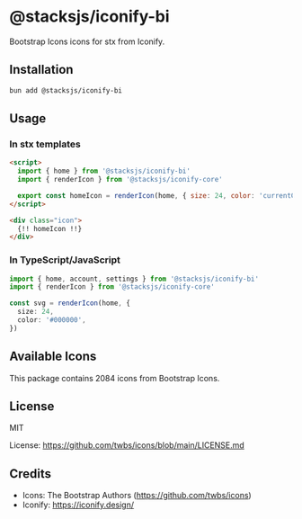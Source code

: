# @stacksjs/iconify-bi

Bootstrap Icons icons for stx from Iconify.

## Installation

```bash
bun add @stacksjs/iconify-bi
```

## Usage

### In stx templates

```html
<script>
  import { home } from '@stacksjs/iconify-bi'
  import { renderIcon } from '@stacksjs/iconify-core'

  export const homeIcon = renderIcon(home, { size: 24, color: 'currentColor' })
</script>

<div class="icon">
  {!! homeIcon !!}
</div>
```

### In TypeScript/JavaScript

```typescript
import { home, account, settings } from '@stacksjs/iconify-bi'
import { renderIcon } from '@stacksjs/iconify-core'

const svg = renderIcon(home, {
  size: 24,
  color: '#000000',
})
```

## Available Icons

This package contains 2084 icons from Bootstrap Icons.

## License

MIT

License: https://github.com/twbs/icons/blob/main/LICENSE.md

## Credits

- Icons: The Bootstrap Authors (https://github.com/twbs/icons)
- Iconify: https://iconify.design/
